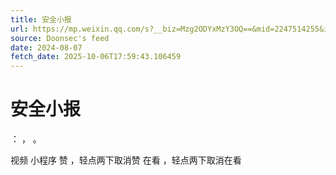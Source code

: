 ```yaml
---
title: 安全小报
url: https://mp.weixin.qq.com/s?__biz=Mzg2ODYxMzY3OQ==&mid=2247514255&idx=2&sn=3c0737c2f8ff1e64fc1417517de74167
source: Doonsec's feed
date: 2024-08-07
fetch_date: 2025-10-06T17:59:43.106459
---
```


# 安全小报

：
，
。

视频
小程序
赞
，轻点两下取消赞
在看
，轻点两下取消在看
